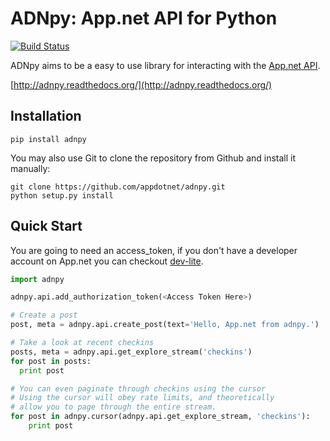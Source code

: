 # ADNpy: App.net API for Python

[![Build Status](https://travis-ci.org/appdotnet/ADNpy.png?branch=master)](https://travis-ci.org/appdotnet/ADNpy)

ADNpy aims to be a easy to use library for interacting with the [App.net API](https://developers.app.net).

[http://adnpy.readthedocs.org/](http://adnpy.readthedocs.org/)

## Installation

    pip install adnpy

You may also use Git to clone the repository from
Github and install it manually:

    git clone https://github.com/appdotnet/adnpy.git
    python setup.py install

## Quick Start

You are going to need an access_token, if you don't have a developer account on App.net you can checkout [dev-lite](http://dev-lite.jonathonduerig.com/).

```python
import adnpy

adnpy.api.add_authorization_token(<Access Token Here>)

# Create a post
post, meta = adnpy.api.create_post(text='Hello, App.net from adnpy.')

# Take a look at recent checkins
posts, meta = adnpy.api.get_explore_stream('checkins')
for post in posts:
  print post

# You can even paginate through checkins using the cursor
# Using the cursor will obey rate limits, and theoretically
# allow you to page through the entire stream.
for post in adnpy.cursor(adnpy.api.get_explore_stream, 'checkins'):
    print post
```

